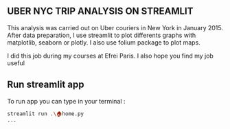 ## UBER NYC TRIP ANALYSIS ON STREAMLIT
This analysis was carried out on Uber couriers in New York in January 2015.
<br>
After data preparation, I use streamlit to plot differents graphs with matplotlib, seaborn or plotly. 
I also use folium package to plot maps.

I did this job during my courses at Efrei Paris. I also hope you find my job useful 

## Run streamlit app
To run app you can type in your terminal : 
```sh
streamlit run .\🏠home.py
...
```